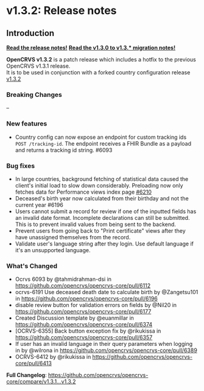 # v1.3.2: Release notes

## Introduction

[**Read the release notes!**](https://documentation.opencrvs.org/general/releases/v1.3.2-release-notes) [**Read the v1.3.0 to v1.3.\* migration notes!**](https://documentation.opencrvs.org/general/releases/v1.3.-to-v1.3.-migration-notes)

**OpenCRVS v1.3.2** is a patch release which includes a hotfix to the previous OpenCRVS v1.3.1 release.\
It is to be used in conjunction with a forked country configuration release [v1.3.2](https://github.com/opencrvs/opencrvs-countryconfig/releases/tag/v1.3.2)

### Breaking Changes

–

### New features

* Country config can now expose an endpoint for custom tracking ids `POST /tracking-id`. The endpoint receives a FHIR Bundle as a payload and returns a tracking id string. #6093

### Bug fixes

* In large countries, background fetching of statistical data caused the client's initial load to slow down considerably. Preloading now only fetches data for Performance views index page [#6210](https://github.com/opencrvs/opencrvs-core/pull/6342/commits/30eb95a6a1cef3d5f133bec92053cf1ed3607723)
* Deceased's birth year now calculated from their birthday and not the current year #6196
* Users cannot submit a record for review if one of the inputted fields has an invalid date format. Incomplete declarations can still be submitted. This is to prevent invalid values from being sent to the backend.
* Prevent users from going back to "Print certificate" views after they have unassigned themselves from the record.
* Validate user's language string after they login. Use default language if it's an unsupported language.

### What's Changed

* Ocrvs 6093 by @tahmidrahman-dsi in https://github.com/opencrvs/opencrvs-core/pull/6112
* ocrvs-6191 Use deceased death date to calculate birth by @Zangetsu101 in https://github.com/opencrvs/opencrvs-core/pull/6196
* disable review button for validation errors on fields by @Nil20 in https://github.com/opencrvs/opencrvs-core/pull/6177
* Created Discussion template by @euanmillar in https://github.com/opencrvs/opencrvs-core/pull/6374
* \[OCRVS-6355] Back button exception fix by @rikukissa in https://github.com/opencrvs/opencrvs-core/pull/6357
* If user has an invalid language in their query parameters when logging in by @wilrona in https://github.com/opencrvs/opencrvs-core/pull/6389
* OCRVS-6412 by @rikukissa in https://github.com/opencrvs/opencrvs-core/pull/6413

**Full Changelog**: https://github.com/opencrvs/opencrvs-core/compare/v1.3.1...v1.3.2
